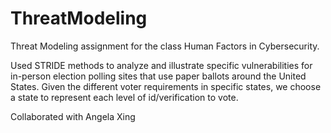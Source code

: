 # ThreatModeling
 
Threat Modeling assignment for the class Human Factors in Cybersecurity. 

Used STRIDE methods to analyze and illustrate specific vulnerabilities for in-person election polling sites that use paper ballots around the United States. Given the different voter requirements in specific states, we choose a state to represent each level of id/verification to vote.

Collaborated with Angela Xing
